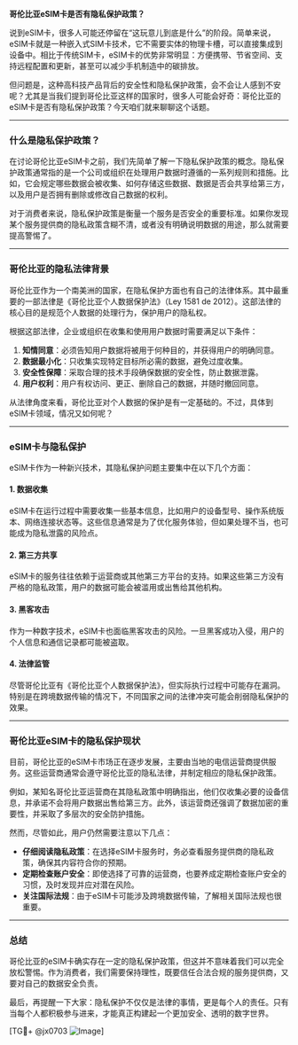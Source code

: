 **哥伦比亚eSIM卡是否有隐私保护政策？**

说到eSIM卡，很多人可能还停留在“这玩意儿到底是什么”的阶段。简单来说，eSIM卡就是一种嵌入式SIM卡技术，它不需要实体的物理卡槽，可以直接集成到设备中。相比于传统SIM卡，eSIM卡的优势非常明显：方便携带、节省空间、支持远程配置和更新，甚至可以减少手机制造中的碳排放。

但问题是，这种高科技产品背后的安全性和隐私保护政策，会不会让人感到不安呢？尤其是当我们提到哥伦比亚这样的国家时，很多人可能会好奇：哥伦比亚的eSIM卡是否有隐私保护政策？今天咱们就来聊聊这个话题。

---

### 什么是隐私保护政策？

在讨论哥伦比亚eSIM卡之前，我们先简单了解一下隐私保护政策的概念。隐私保护政策通常指的是一个公司或组织在处理用户数据时遵循的一系列规则和措施。比如，它会规定哪些数据会被收集、如何存储这些数据、数据是否会共享给第三方，以及用户是否拥有删除或修改自己数据的权利。

对于消费者来说，隐私保护政策是衡量一个服务是否安全的重要标准。如果你发现某个服务提供商的隐私政策含糊不清，或者没有明确说明数据的用途，那么就需要提高警惕了。

---

### 哥伦比亚的隐私法律背景

哥伦比亚作为一个南美洲的国家，在隐私保护方面也有自己的法律体系。其中最重要的一部法律是《哥伦比亚个人数据保护法》（Ley 1581 de 2012）。这部法律的核心目的是规范个人数据的处理行为，保护用户的隐私权。

根据这部法律，企业或组织在收集和使用用户数据时需要满足以下条件：

1. **知情同意**：必须告知用户数据将被用于何种目的，并获得用户的明确同意。
2. **数据最小化**：只收集实现特定目标所必需的数据，避免过度收集。
3. **安全性保障**：采取合理的技术手段确保数据的安全性，防止数据泄露。
4. **用户权利**：用户有权访问、更正、删除自己的数据，并随时撤回同意。

从法律角度来看，哥伦比亚对个人数据的保护是有一定基础的。不过，具体到eSIM卡领域，情况又如何呢？

---

### eSIM卡与隐私保护

eSIM卡作为一种新兴技术，其隐私保护问题主要集中在以下几个方面：

#### 1. 数据收集
eSIM卡在运行过程中需要收集一些基本信息，比如用户的设备型号、操作系统版本、网络连接状态等。这些信息通常是为了优化服务体验，但如果处理不当，也可能成为隐私泄露的风险点。

#### 2. 第三方共享
eSIM卡的服务往往依赖于运营商或其他第三方平台的支持。如果这些第三方没有严格的隐私政策，用户的数据可能会被滥用或出售给其他机构。

#### 3. 黑客攻击
作为一种数字技术，eSIM卡也面临黑客攻击的风险。一旦黑客成功入侵，用户的个人信息和通信记录都可能被盗取。

#### 4. 法律监管
尽管哥伦比亚有《哥伦比亚个人数据保护法》，但实际执行过程中可能存在漏洞。特别是在跨境数据传输的情况下，不同国家之间的法律冲突可能会削弱隐私保护的效果。

---

### 哥伦比亚eSIM卡的隐私保护现状

目前，哥伦比亚的eSIM卡市场正在逐步发展，主要由当地的电信运营商提供服务。这些运营商通常会遵守哥伦比亚的隐私法律，并制定相应的隐私保护政策。

例如，某知名哥伦比亚运营商在其隐私政策中明确指出，他们仅收集必要的设备信息，并承诺不会将用户数据出售给第三方。此外，该运营商还强调了数据加密的重要性，并采取了多层次的安全防护措施。

然而，尽管如此，用户仍然需要注意以下几点：

- **仔细阅读隐私政策**：在选择eSIM卡服务时，务必查看服务提供商的隐私政策，确保其内容符合你的预期。
- **定期检查账户安全**：即使选择了可靠的运营商，也要养成定期检查账户安全的习惯，及时发现并应对潜在风险。
- **关注国际法规**：由于eSIM卡可能涉及跨境数据传输，了解相关国际法规也很重要。

---

### 总结

哥伦比亚的eSIM卡确实存在一定的隐私保护政策，但这并不意味着我们可以完全放松警惕。作为消费者，我们需要保持理性，既要信任合法合规的服务提供商，又要对自己的数据安全负责。

最后，再提醒一下大家：隐私保护不仅仅是法律的事情，更是每个人的责任。只有当每个人都积极参与进来，才能真正构建起一个更加安全、透明的数字世界。

[TG💪+ @jx0703 ![Image](https://github.com/user-attachments/assets/dbca1d08-cadb-493c-b0ec-ad6f7a83f270)]